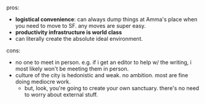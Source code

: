 pros:
- **logistical convenience**: can always dump things at Amma's place when you need to move to SF. any moves are super easy.
- **productivity infrastructure is world class**
- can literally create the absolute ideal environment.

cons:
- no one to meet in person. e.g. if i get an editor to help w/ the writing, i most likely won't be meeting them in person.
- culture of the city is hedonistic and weak. no ambition. most are fine doing mediocre work.
	- but, look, you're going to create your own sanctuary. there's no need to worry about external stuff.

